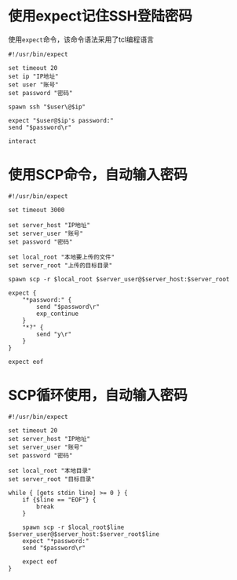 # 使用expect记住SSH登陆密码

使用`expect`命令，该命令语法采用了tcl编程语言
    
    #!/usr/bin/expect
    
    set timeout 20
    set ip "IP地址"
    set user "账号"
    set password "密码"
    
    spawn ssh "$user\@$ip"
    
    expect "$user@$ip's password:"
    send "$password\r"
    
    interact

# 使用SCP命令，自动输入密码

    #!/usr/bin/expect
    
    set timeout 3000
    
    set server_host "IP地址"
    set server_user "账号"
    set password "密码"
    
    set local_root "本地要上传的文件"
    set server_root "上传的目标目录"
    
    spawn scp -r $local_root $server_user@$server_host:$server_root
    
    expect {
        "*password:" {
            send "$password\r"
            exp_continue
        }
        "*?" {
            send "y\r"
        }
    }
    
    expect eof


# SCP循环使用，自动输入密码

    #!/usr/bin/expect
    
    set timeout 20
    set server_host "IP地址"
    set server_user "账号"
    set password "密码"
    
    set local_root "本地目录"
    set server_root "目标目录"
    
    while { [gets stdin line] >= 0 } {
        if {$line == "EOF"} {
            break
        }
    
        spawn scp -r $local_root$line $server_user@$server_host:$server_root$line
        expect "*password:"
        send "$password\r"
    
        expect eof
    }


